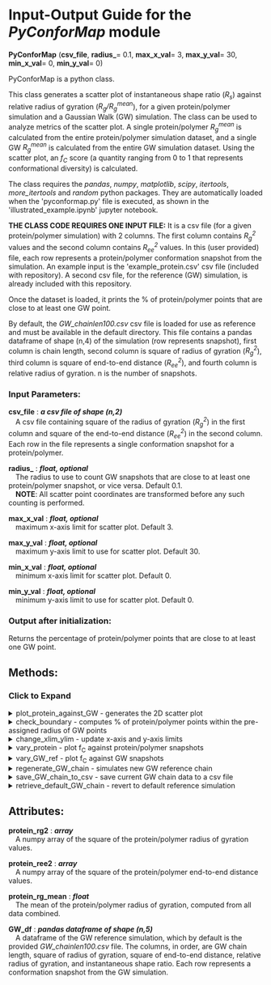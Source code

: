 # Input-Output Guide for the _PyConforMap_ module

**PyConforMap** (**csv_file**, **radius_**= 0.1, **max_x_val**= 3, **max_y_val**= 30, **min_x_val**= 0, **min_y_val**= 0)

PyConforMap is a python class. 

This class generates a scatter plot of instantaneous shape ratio (_R<sub>s</sub>_) against relative radius of gyration (_R<sub>g</sub>/R<sub>g</sub><sup>mean</sup>_), for a given protein/polymer simulation and a Gaussian Walk (GW) simulation. The class can be used to analyze metrics of the scatter plot. A single protein/polymer _R<sub>g</sub><sup>mean</sup>_ is calculated from the entire protein/polymer simulation dataset, and a single GW _R<sub>g</sub><sup>mean</sup>_ is calculated from the entire GW simulation dataset. Using the scatter plot, an _f<sub>C</sub>_ score (a quantity ranging from 0 to 1 that represents conformational diversity) is calculated. 

The class requires the _pandas_, _numpy_, _matplotlib_, _scipy_, _itertools_, _more_itertools_ and _random_ python packages. They are automatically loaded when the 'pyconformap.py' file is executed, as shown in the 'illustrated_example.ipynb' jupyter notebook.
  
**THE CLASS CODE REQUIRES ONE INPUT FILE:** It is a csv file (for a given protein/polymer simulation) with 2 columns. The first column contains _R<sub>g</sub><sup>2</sup>_ values and the second column contains _R<sub>ee</sub><sup>2</sup>_ values. In this (user provided) file, each row represents a protein/polymer conformation snapshot from the simulation. An example input is the 'example_protein.csv' csv file (included with repository). A second csv file, for the reference (GW) simulation, is already included with this repository.  

Once the dataset is loaded, it prints the % of protein/polymer points that are close to at least one GW point.

By default, the _GW_chainlen100.csv_ csv file is loaded for use as reference and must be available in the default directory. This file contains a pandas dataframe of shape (n,4) of the simulation (row represents snapshot), first column is chain length, second column is square of radius of gyration (_R<sub>g</sub><sup>2</sup>_), third column is square of end-to-end distance (_R<sub>ee</sub><sup>2</sup>_), and fourth column is relative radius of gyration. n is the number of snapshots. 

### Input Parameters:<br> 

**csv_file** : **_a csv file of shape (n,2)_**<br>
&ensp;&ensp;A csv file containing square of the radius of gyration (_R<sub>g</sub><sup>2</sup>_) in the first column and square of the end-to-end distance (_R<sub>ee</sub><sup>2</sup>_) in the second column. Each row in the file represents a single conformation snapshot for a protein/polymer.  

**radius_** : **_float, optional_**<br> 
&ensp;&ensp;The radius to use to count GW snapshots that are close to at least one protein/polymer snapshot, or vice versa. Default 0.1.  
&ensp;&ensp;**NOTE**: All scatter point coordinates are transformed before any such counting is performed.  

**max_x_val** : **_float, optional_**<br>
&ensp;&ensp;maximum x-axis limit for scatter plot. Default 3.  

**max_y_val** : **_float, optional_**<br>
&ensp;&ensp;maximum y-axis limit to use for scatter plot. Default 30.  

**min_x_val** : **_float, optional_**<br>
&ensp;&ensp;minimum x-axis limit for scatter plot. Default 0.  

**min_y_val** : **_float, optional_**<br>
&ensp;&ensp;minimum y-axis limit to use for scatter plot. Default 0.  

### Output after initialization:<br> 

Returns the percentage of protein/polymer points that are close to at least one GW point. 

## Methods:

### Click to Expand
<details>

<summary>plot_protein_against_GW - generates the 2D scatter plot</summary>

**PyConforMap.`plot_protein_against_GW`** (**protein_label**, **provided_color**= 'magenta')


This method generates a scatter plot of instantaneous shape ratio (_R<sub>s</sub>_) against relative radius of gyration (_R<sub>g</sub>/R<sub>g</sub><sup>mean</sup>_) for both a protein/polymer and GW. GW points are shown in black by default. If any data point exceeds a default axis limit, axis limit will be automatically readjusted. 

### Input Parameters:<br> 

**protein_label** : **_string_**<br>
&ensp;&ensp;A string to identify the protein points on the scatter plot.  
**provided_color** : **_string, optional_**<br>
&ensp;&ensp;The color of the provided protein/polymer points. Default magenta.

An attribute _fC_value_, containing _f<sub>C</sub>_, is assigned once this method is run.

</details>

<details>

<summary>check_boundary - computes % of protein/polymer points within the pre-assigned radius of GW points</summary>

**PyConforMap.`check_boundary`** ()

This method prints out what % of protein/polymer points are within the pre-provided radius of at least one GW point on the scatter plot. To enable this computation, the coordinates of all points on the scatter plot are temporarily transformed (occurs completely in the background), as _R<sub>g</sub>/R<sub>g</sub><sup>mean</sup>_ and _R<sub>s</sub>_ have different ranges.

</details>

<details>

<summary>change_xlim_ylim - update x-axis and y-axis limits</summary>

**PyConforMap.`change_xlim_ylim`** (**min_x_val**, **min_y_val**, **max_x_val**, **max_y_val**) 

Updates x-axis and y-axis limits of scatter plot. 

### Input Parameters:<br> 

**min_x_val** : **_float_**<br>
&ensp;&ensp;Desired minimum x-axis limit.  
**min_y_val** : **_float_**<br>
&ensp;&ensp;Desired minimum y-axis limit.  
**max_x_val** : **_float_**<br>
&ensp;&ensp;Desired maximum x-axis limit.  
**max_y_val** : **_float_**<br>
&ensp;&ensp;Desired maximum y-axis limit.  

</details>

<details>

<summary>vary_protein - plot f<sub>C</sub> against protein/polymer snapshots</summary>

**PyConforMap.`vary_protein`** (**protein_lab**, **no_dots** = 20) 

Generates a plot of _f<sub>C</sub>_ against number of protein/polymer snapshots.

### Input Parameters:<br> 

**protein_lab** : **_string_**<br>
&ensp;&ensp;A string to identify the protein  
**no_dots** : **_int_**<br>
&ensp;&ensp;The number of data points to show on the plot. Default 20. E.g. if simulation has 200,000 snapshots, the x-axis will plot 10,000, 20,000 ... 200,000 and the y-axis will show _f<sub>C</sub>_ at each of those snapshot counts, if no_dots = 20.

</details>

<details>

<summary>vary_GW_ref - plot f<sub>C</sub> against GW snapshots</summary>

**PyConforMap.`vary_GW_ref`** (**protein_lab**, **no_dots** = 40) 

Generates a plot of _f<sub>C</sub>_ against number of GW snapshots.  

### Input Parameters:<br> 

**protein_lab** : **_string_**<br>
&ensp;&ensp;A string to identify the protein  
**no_dots** : **_int_**<br>
&ensp;&ensp;The number of data points to show on the plot. Default 40. E.g. if simulation has 720,000 snapshots, the x-axis will plot 18,000, 36,000 ... 720,000 and the y-axis will show _f<sub>C</sub>_ at each of those GW snapshot counts, if no_dots = 40.

</details>

<details>

<summary>regenerate_GW_chain - simulates new GW reference chain</summary>

**PyConforMap.`regenerate_GW_chain`** (**chain_length**, **nosnaps**, **interval**= 1, **mu**= 0, **sigma**= 1)

This method simulates an entirely new GW chain to be used as a reference. The simulation is such that each snapshot consists of a polymer chain conformation where the distance of one monomer to the next was randomly selected from a gaussian distribution with mean 0 and standard deviation 1. Also saves this new simulation as the 'current' reference GW simulation (updates the _GW_df_ attribute with new simulation). 

Returns a pandas dataframe of shape (n,5) of the simulation (row represents snapshot), first column is chain length, second column is square of radius of gyration (_R<sub>g</sub><sup>2</sup>_), third column is square of end-to-end distance (_R<sub>ee</sub><sup>2</sup>_), fourth column is relative radius of gyration, and fifth column is instantaneous shape ratio. n is the number of snapshots. 

### Input Parameters:<br> 

**chain_length** : **_int_**<br>
&ensp;&ensp;The desired number of monomers of the chain.  
**nosnaps** : **_int_**<br>
&ensp;&ensp;The desired number of snapshots in the simulation. Each snapshot is a new randomly generated chain conformation.  
**interval** : **_int, optional_**<br>
&ensp;&ensp;The number of simulation steps to go through in-between snapshots. Default 1.  
**mu** : **_float, optional_**<br>
&ensp;&ensp;The mean of the gaussian distribution from which to randomly select distance of one monomer to next. Default 0.  
**sigma** : **_float, optional_**<br>
&ensp;&ensp;The standard deviation of the gaussian distribution from which to randomly select distance of one monomer to next. Default 1.  

### Returns:<br> 

A pandas dataframe of the new GW simulation. 

</details>

<details>

<summary>save_GW_chain_to_csv - save current GW chain data to a csv file</summary>

**PyConforMap.`save_GW_chain_to_csv`** (**direc_and_filename** = './GW_chain_simulation.csv')

Saves the current GW reference chain simulation to a csv file. Saves by default to current directory.  

**direc_and_filename** : **_string, optional_**<br>
&ensp;&ensp;The directory and filename in which to save the file. Default './GW_chain_simulation.csv'.  
</details>

<details>

<summary>retrieve_default_GW_chain - revert to default reference simulation</summary>

**PyConforMap.`retrieve_default_GW_chain`** ()

Revert to the default GW reference simulation. Re-loads the _GW_chainlen100.csv_ csv file to use as reference. 

</details>

## Attributes:<br> 

**protein_rg2** : **_array_**<br>
&ensp;&ensp;A numpy array of the square of the protein/polymer radius of gyration values.

**protein_ree2** : **_array_**<br>
&ensp;&ensp;A numpy array of the square of the protein/polymer end-to-end distance values.

**protein_rg_mean** : **_float_**<br>
&ensp;&ensp;The mean of the protein/polymer radius of gyration, computed from all data combined.

**GW_df** : **_pandas dataframe of shape (n,5)_**<br>
&ensp;&ensp;A dataframe of the GW reference simulation, which by default is the provided _GW_chainlen100.csv_ file. The columns, in order, are GW chain length, square of radius of gyration, square of end-to-end distance, relative radius of gyration, and instantaneous shape ratio. Each row represents a conformation snapshot from the GW simulation.  